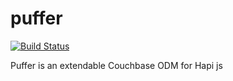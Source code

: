 puffer
======

[![Build Status](https://travis-ci.org/tectual/puffer.svg)](https://travis-ci.org/tectual/puffer)

Puffer is an extendable Couchbase ODM for Hapi js
